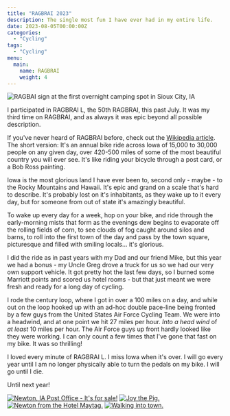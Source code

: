 ```yaml
---
title: "RAGBRAI 2023"
description: The single most fun I have ever had in my entire life.
date: 2023-08-05T00:00:00Z
categories:
  - "Cycling"
tags:
  - "Cycling"
menu:
  main:
    name: RAGBRAI
    weight: 4
---
```


![RAGBAI sign at the first overnight camping spot in Sioux City, IA](/img/ragbrai2023/ragbrai_thumb.png)

I participated in RAGBRAI L, the 50th RAGBRAI, this past July. It was my third time on RAGBRAI, and as always it was epic beyond all possible description.

If you've never heard of RAGBRAI before, check out the [Wikipedia article](https://en.wikipedia.org/wiki/RAGBRAI). The short version: It's an annual bike ride across Iowa of 15,000 to 30,000 people on any given day, over 420-500 miles of some of the most beautiful country you will ever see. It's like riding your bicycle through a post card, or a Bob Ross painting.

Iowa is the most glorious land I have ever been to, second only - maybe - to the Rocky Mountains and Hawaii. It's epic and grand on a scale that's hard to describe. It's probably lost on it's inhabitants, as they wake up to it every day, but for someone from out of state it's amazingly beautiful. 

To wake up every day for a week, hop on your bike, and ride through the early-morning mists that form as the evenings dew begins to evaporate off the rolling fields of corn, to see clouds of fog caught around silos and barns, to roll into the first town of the day and pass by the town square, picturesque and filled with smiling locals... it's glorious.

I did the ride as in past years with my Dad and our friend Mike, but this year we had a bonus - my Uncle Greg drove a truck for us so we had our very own support vehicle. It got pretty hot the last few days, so I burned some Marriott points and scored us hotel rooms - but that just meant we were fresh and ready for a long day of cycling.

I rode the century loop, where I got in over a 100 miles on a day, and while out on the loop hooked up with an ad-hoc double pace-line being fronted by a few guys from the United States Air Force Cycling Team. We were into a headwind, and at one point we hit 27 miles per hour. *Into a head wind* of *at least* 10 miles per hour. The Air Force guys up front hardly looked like they were working. I can only count a few times that I've gone that fast on my bike. It was so thrilling!

I loved every minute of RAGBRAI L. I miss Iowa when it's over. I will go every year until I am no longer physically able to turn the pedals on my bike. I will go until I die.

Until next year!

[![Newton, IA Post Office - It's for sale!](/img/ragbrai2023/newton_post_office_thumb.png)](/img/ragbrai2023/newton_post_office.png)
[![Joy the Pig.](/img/ragbrai2023/joy_the_pig_thumb.png)](/img/ragbrai2023/joy_the_pig.png)
[![Newton from the Hotel Maytag.](/img/ragbrai2023/newton_from_the_maytag_thumb.png)](/img/ragbrai2023/newton_from_the_maytag.png)
[![Walking into town.](/img/ragbrai2023/walking_into_town_thumb.png)](/img/ragbrai2023/walking_into_town.png)